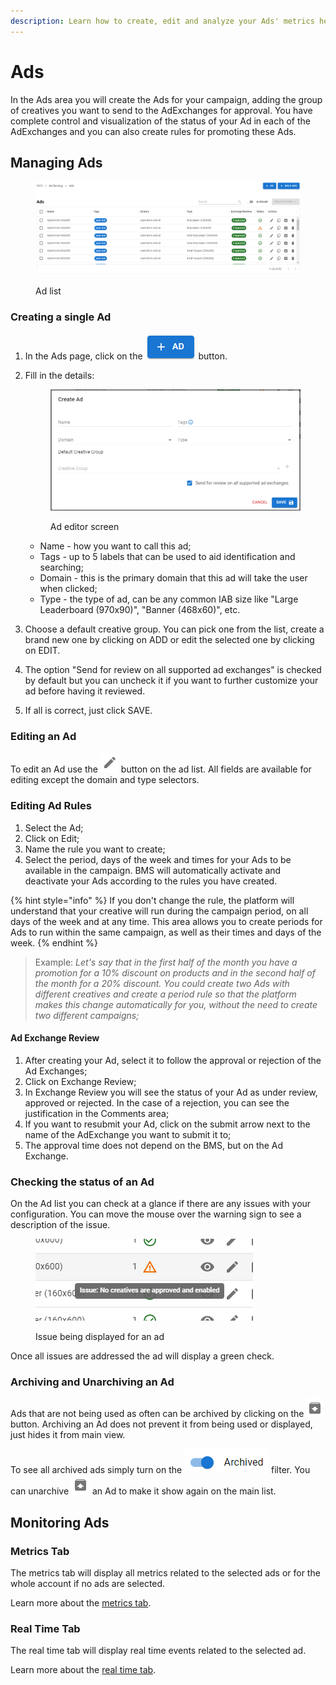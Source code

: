 ```yaml
---
description: Learn how to create, edit and analyze your Ads' metrics here.
---
```


# Ads

In the Ads area you will create the Ads for your campaign, adding the group of creatives you want to send to the AdExchanges for approval. You have complete control and visualization of the status of your Ad in each of the AdExchanges and you can also create rules for promoting these Ads.

## Managing Ads

<figure><img src="../../../.gitbook/assets/image (21) (1).png" alt=""><figcaption><p>Ad list</p></figcaption></figure>

### Creating a single Ad

1. In the Ads page, click on the <img src="../../../.gitbook/assets/image (1) (1).png" alt="Create" data-size="line"> button.
2.  Fill in the details:

    <figure><img src="../../../.gitbook/assets/image (2) (1).png" alt=""><figcaption><p>Ad editor screen</p></figcaption></figure>

    * Name - how you want to call this ad;
    * Tags - up to 5 labels that can be used to aid identification and searching;
    * Domain - this is the primary domain that this ad will take the user when clicked;
    * Type - the type of ad, can be any common IAB size like "Large Leaderboard (970x90)", "Banner (468x60)", etc.
3. Choose a default creative group. You can pick one from the list, create a brand new one by clicking on ADD or edit the selected one by clicking on EDIT.
4. The option "Send for review on all supported ad exchanges" is checked by default but you can uncheck it if you want to further customize your ad before having it reviewed.
5. If all is correct, just click SAVE.

### Editing an Ad

To edit an Ad use the <img src="../../../.gitbook/assets/edit.png" alt="Edit" data-size="line"> button on the ad list. All fields are available for editing except the domain and type selectors.

### Editing Ad Rules

1. Select the Ad;
2. Click on Edit;
3. Name the rule you want to create;
4. Select the period, days of the week and times for your Ads to be available in the campaign. BMS will automatically activate and deactivate your Ads according to the rules you have created.

{% hint style="info" %}
If you don't change the rule, the platform will understand that your creative will run during the campaign period, on all days of the week and at any time. This area allows you to create periods for Ads to run within the same campaign, as well as their times and days of the week.
{% endhint %}

> Example: _Let's say that in the first half of the month you have a promotion for a 10% discount on products and in the second half of the month for a 20% discount. You could create two Ads with different creatives and create a period rule so that the platform makes this change automatically for you, without the need to create two different campaigns;_

#### Ad Exchange Review

1. After creating your Ad, select it to follow the approval or rejection of the Ad Exchanges;
2. Click on Exchange Review;
3. In Exchange Review you will see the status of your Ad as under review, approved or rejected. In the case of a rejection, you can see the justification in the Comments area;
4. If you want to resubmit your Ad, click on the submit arrow next to the name of the AdExchange you want to submit it to;
5. The approval time does not depend on the BMS, but on the Ad Exchange.

### Checking the status of an Ad

On the Ad list you can check at a glance if there are any issues with your configuration. You can move the mouse over the warning sign to see a description of the issue.

<figure><img src="../../../.gitbook/assets/image (1) (2).png" alt=""><figcaption><p>Issue being displayed for an ad</p></figcaption></figure>

Once all issues are addressed the ad will display a green check.

### Archiving and Unarchiving an Ad

Ads that are not being used as often can be archived by clicking on the <img src="../../../.gitbook/assets/archive.png" alt="Archive" data-size="line"> button. Archiving an Ad does not prevent it from being used or displayed, just hides it from main view.

To see all archived ads simply turn on the <img src="../../../.gitbook/assets/archive filter.png" alt="Archived" data-size="line"> filter. You can unarchive <img src="../../../.gitbook/assets/unarchive.png" alt="Unarchive" data-size="line"> an Ad to make it show again on the main list.

## Monitoring Ads

### Metrics Tab

The metrics tab will display all metrics related to the selected ads or for the whole account if no ads are selected.

Learn more about the [metrics tab](../../monitoring/metrics-tab.md).

### Real Time Tab

The real time tab will display real time events related to the selected ad.

Learn more about the [real time tab](../../monitoring/real-time-tab.md).

